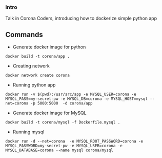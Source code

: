 ### Intro

Talk in Corona Coders, introducing how to dockerize simple python app

## Commands

* Generate docker image for python

`docker build -t corona/app .`

* Creating network

`docker network create corona`

* Running python app

```
docker run -v $(pwd):/usr/src/app -e MYSQL_USER=corona -e MYSQL_PASS=my-secret-pw -e MYSQL_DB=corona -e MYSQL_HOST=mysql --net=corona -p 5000:5000  -d corona/app
```

* Generate docker image for MySQL

`docker build -t corona/mysql -f Dockerfile.mysql .`

* Running mysql

```
docker run -d --net=corona  -e MYSQL_ROOT_PASSWORD=corona -e MYSQL_PASSWORD=my-secret-pw -e MYSQL_USER=corona -e MYSQL_DATABASE=corona --name mysql corona/mysql
```